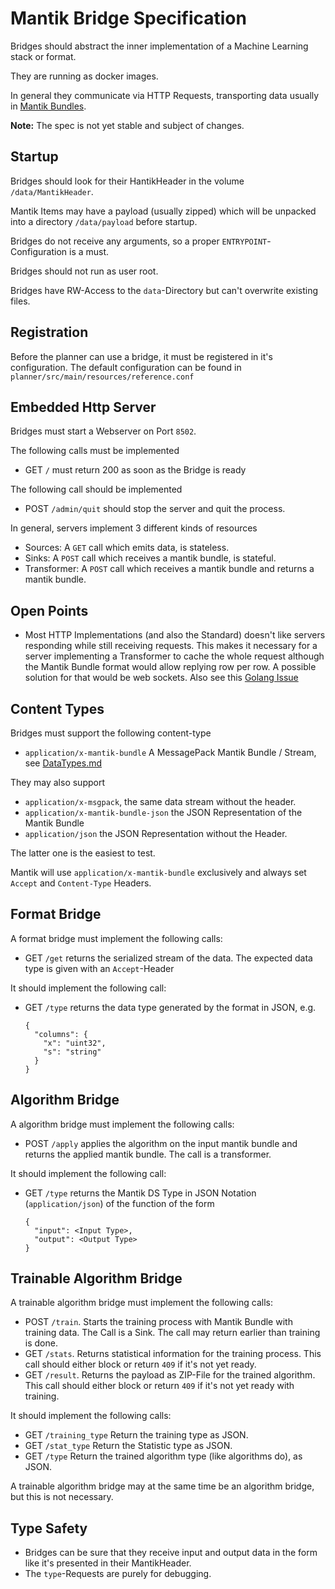# Mantik Bridge Specification


Bridges should abstract the inner implementation of a Machine Learning stack or format.

They are running as docker images.

In general they communicate via HTTP Requests, transporting data usually in [Mantik Bundles](DataTypes.md).

**Note:** The spec is not yet stable and subject of changes.

## Startup


Bridges should look for their HantikHeader in the volume `/data/MantikHeader`.

Mantik Items may have a payload (usually zipped) which will be unpacked into a directory `/data/payload` before startup.

Bridges do not receive any arguments, so a proper `ENTRYPOINT`-Configuration is a must.

Bridges should not run as user root.

Bridges have RW-Access to the `data`-Directory but can't overwrite existing files.

## Registration


Before the planner can use a bridge, it must be registered in it's configuration.
The default configuration can be found in `planner/src/main/resources/reference.conf`

## Embedded Http Server

Bridges must start a Webserver on Port `8502`.

The following calls must be implemented

- GET `/` must return 200 as soon as the Bridge is ready


The following call should be implemented

- POST `/admin/quit` should stop the server and quit the process.

In general, servers implement 3 different kinds of resources

- Sources: A `GET` call which emits data, is stateless.
- Sinks: A `POST` call which receives a mantik bundle, is stateful.
- Transformer: A `POST` call which receives a mantik bundle and returns a mantik bundle.

## Open Points


- Most HTTP Implementations (and also the Standard) doesn't like servers responding while still receiving
  requests. This makes it necessary for a server implementing a Transformer to cache the whole request although
  the Mantik Bundle format would allow replying row per row.
  A possible solution for that would be web sockets. Also see this [Golang Issue](https://github.com/golang/go/issues/15527)

## Content Types


Bridges must support the following content-type

- `application/x-mantik-bundle` A MessagePack Mantik Bundle / Stream, see [DataTypes.md](DataTypes.md)

They may also support

- `application/x-msgpack`, the same data stream without the header.
- `application/x-mantik-bundle-json` the JSON Representation of the Mantik Bundle
- `application/json` the JSON Representation without the Header.

The latter one is the easiest to test.

Mantik will use `application/x-mantik-bundle` exclusively and always set `Accept` and `Content-Type` Headers.

## Format Bridge


A format bridge must implement the following calls:

- GET `/get` returns the serialized stream of the data. The expected data type is given with an `Accept`-Header

It should implement the following call:

- GET `/type` returns the data type generated by the format in JSON, e.g.

  ```
  {
    "columns": {
      "x": "uint32",
      "s": "string"
    }
  }
  ```

## Algorithm Bridge


A algorithm bridge must implement the following calls:

- POST `/apply` applies the algorithm on the input mantik bundle and returns the applied mantik bundle.
  The call is a transformer.

It should implement the following call:

- GET `/type` returns the Mantik DS Type in JSON Notation (`application/json`) of the function of the form

    ```
    {
      "input": <Input Type>,
      "output": <Output Type>
    }
    ```

## Trainable Algorithm Bridge


A trainable algorithm bridge must implement the following calls:

- POST `/train`. Starts the training process with Mantik Bundle with training data. The Call is a Sink.
  The call may return earlier than training is done.
- GET  `/stats`. Returns statistical information for the training process. This call should
  either block or return `409` if it's not yet ready.
- GET  `/result`. Returns the payload as ZIP-File for the trained algorithm. This call should
  either block or return `409` if it's not yet ready with training.

It should implement the following calls:

- GET `/training_type` Return the training type as JSON.
- GET `/stat_type` Return the Statistic type as JSON.
- GET `/type` Return the trained algorithm type (like algorithms do), as JSON.

A trainable algorithm bridge may at the same time be an algorithm bridge, but this is not necessary.



## Type Safety


- Bridges can be sure that they receive input and output data in the form like it's presented in their MantikHeader.
- The `type`-Requests are purely for debugging.
